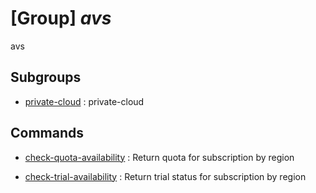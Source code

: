 # [Group] _avs_

avs

## Subgroups

- [private-cloud](/Commands/avs/private-cloud/readme.md)
: private-cloud

## Commands

- [check-quota-availability](/Commands/avs/_check-quota-availability.md)
: Return quota for subscription by region

- [check-trial-availability](/Commands/avs/_check-trial-availability.md)
: Return trial status for subscription by region

